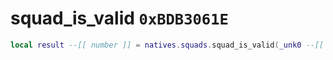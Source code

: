 # squad_is_valid `0xBDB3061E`

```lua
local result --[[ number ]] = natives.squads.squad_is_valid(_unk0 --[[ number ]])
```